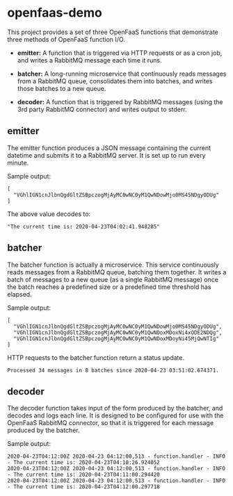 # openfaas-demo

This project provides a set of three OpenFaaS functions that demonstrate three methods of OpenFaaS function I/O.

- __emitter:__ A function that is triggered via HTTP requests or as a cron job, and writes a RabbitMQ message each time it runs.

- __batcher:__ A long-running microservice that continuously reads messages from a RabbitMQ queue, consolidates them into batches, and writes those batches to a new queue.

- __decoder:__ A function that is triggered by RabbitMQ messages (using the 3rd party RabbitMQ connector) and writes output to stderr.

## emitter

The emitter function produces a JSON message containing the current datetime and submits it to a RabbitMQ server. It is set up to run every minute.

Sample output:
```buildoutcfg
[
  "VGhlIGN1cnJlbnQgdGltZSBpczogMjAyMC0wNC0yM1QwNDowMjo0MS45NDgyODUg"
]
```
The above value decodes to:
```
"The current time is: 2020-04-23T04:02:41.948285"
``` 

## batcher

The batcher function is actually a microservice. This service continuously reads messages from a RabbitMQ queue, batching them together. It writes a batch of messages to a new queue (as a single RabbitMQ message) once the batch reaches a predefined size or a predefined time threshold has elapsed.

Sample output:

```
[
  "VGhlIGN1cnJlbnQgdGltZSBpczogMjAyMC0wNC0yM1QwNDowMjo0MS45NDgyODUg",
  "VGhlIGN1cnJlbnQgdGltZSBpczogMjAyMC0wNC0yM1QwNDoxMDoxNi4xODE2NDQg",
  "VGhlIGN1cnJlbnQgdGltZSBpczogMjAyMC0wNC0yM1QwNDoxMDoyNi45MjQwNTIg"
]
```

HTTP requests to the batcher function return a status update.

```commandline
Processed 34 messages in 8 batches since 2020-04-23 03:51:02.674371.
```

## decoder

The decoder function takes input of the form produced by the batcher, and decodes and logs each line. It is designed to be configured for use with the OpenFaaS RabbitMQ connector, so that it is triggered for each message produced by the batcher.

Sample output:
```commandline
2020-04-23T04:12:00Z 2020-04-23 04:12:00,513 - function.handler - INFO - The current time is: 2020-04-23T04:10:26.924052
2020-04-23T04:12:00Z 2020-04-23 04:12:00,513 - function.handler - INFO - The current time is: 2020-04-23T04:11:00.294420
2020-04-23T04:12:00Z 2020-04-23 04:12:00,513 - function.handler - INFO - The current time is: 2020-04-23T04:12:00.297718
```
